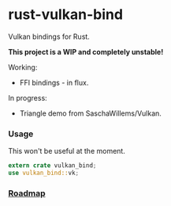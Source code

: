 # rust-vulkan-bind

Vulkan bindings for Rust.

**This project is a WIP and completely unstable!**

Working:
* FFI bindings - in flux.

In progress:
* Triangle demo from SaschaWillems/Vulkan.

### Usage

This won't be useful at the moment.

```rust
extern crate vulkan_bind;
use vulkan_bind::vk;
```

### [Roadmap](https://github.com/kainino0x/rust-vulkan/issues/1)
